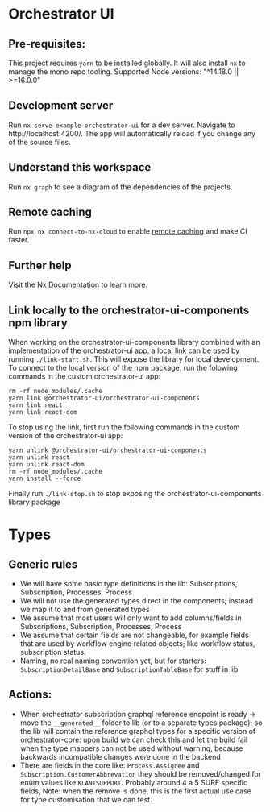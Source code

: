 # Orchestrator UI

## Pre-requisites:

This project requires `yarn` to be installed globally. It will also install `nx` to manage the mono repo tooling.
Supported Node versions: "^14.18.0 || >=16.0.0"

## Development server

Run `nx serve example-orchestrator-ui` for a dev server. Navigate to http://localhost:4200/. The app will automatically reload if you change any of the source files.

## Understand this workspace

Run `nx graph` to see a diagram of the dependencies of the projects.

## Remote caching

Run `npx nx connect-to-nx-cloud` to enable [remote caching](https://nx.app) and make CI faster.

## Further help

Visit the [Nx Documentation](https://nx.dev) to learn more.

## Link locally to the orchestrator-ui-components npm library

When working on the orchestrator-ui-components library combined with an implementation of the orchestrator-ui app, a local link can be used by running `./link-start.sh`. This will expose the library for local development. To connect to the local version of the npm package, run the folowing commands in the custom orchestrator-ui app:

```shell
rm -rf node_modules/.cache
yarn link @orchestrator-ui/orchestrator-ui-components
yarn link react
yarn link react-dom
```

To stop using the link, first run the following commands in the custom version of the orchestrator-ui app:

```shell
yarn unlink @orchestrator-ui/orchestrator-ui-components
yarn unlink react
yarn unlink react-dom
rm -rf node_modules/.cache
yarn install --force
```

Finally run `./link-stop.sh` to stop exposing the orchestrator-ui-components library package

# Types

## Generic rules

-   We will have some basic type definitions in the lib: Subscriptions, Subscription, Processes, Process
-   We will not use the generated types direct in the components; instead we map it to and from generated types
-   We assume that most users will only want to add columns/fields in Subscriptions, Subscription, Processes, Process
-   We assume that certain fields are not changeable, for example fields that are used by workflow engine related objects;
    like workflow status, subscription status.
-   Naming, no real naming convention yet, but for starters: `SubscriptionDetailBase` and `SubscriptionTableBase` for
    stuff in lib

## Actions:

-   When orchestrator subscription graphql reference endpoint is ready -> move the `__generated__` folder to lib (or to a
    separate types package); so the lib will contain the reference graphql types for a specific version of
    orchestrator-core: upon build we can check this and let the build fail when the type mappers can not be used without
    warning, because backwards incompatible changes were done in the backend
-   There are fields in the core like: `Process.Assignee` and `Subscription.CustomerAbbrevation` they should be
    removed/changed for enum values like `KLANTSUPPORT`. Probably around 4 a 5 SURF specific fields, Note: when the remove
    is done, this is the first actual use case for type customisation that we can test.
